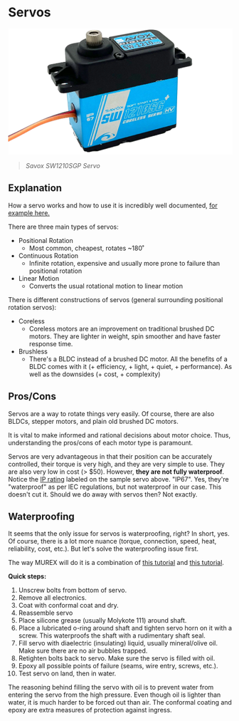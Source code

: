 # Servos

![Savox Servo](../../img/savox_servo.png)

> *Savox SW1210SGP Servo*

## Explanation

How a servo works and how to use it is incredibly well documented, [for example here.](https://www.sparkfun.com/servos)

There are three main types of servos:

- Positional Rotation
  - Most common, cheapest, rotates ~180˚
- Continuous Rotation
  - Infinite rotation, expensive and usually more prone to failure than positional rotation
- Linear Motion
  - Converts the usual rotational motion to linear motion

There is different constructions of servos (general surrounding positional rotation servos):

- Coreless
  - Coreless motors are an improvement on traditional brushed DC motors. They are lighter in weight, spin smoother and have faster response time.
- Brushless
  - There's a BLDC instead of a brushed DC motor. All the benefits of a BLDC comes with it (+ efficiency, + light, + quiet, + performance). As well as the downsides (+ cost, + complexity)

## Pros/Cons

Servos are a way to rotate things very easily. Of course, there are also BLDCs, stepper motors, and plain old brushed DC motors.

It is vital to make informed and rational decisions about motor choice. Thus, understanding the pros/cons of each motor type is paramount.

Servos are very advantageous in that their position can be accurately controlled, their torque is very high, and they are very simple to use. They are also very low in cost (> $50). However, **they are not fully waterproof**. Notice the [IP rating](./ip_ratings.md) labeled on the sample servo above. "IP67". Yes, they're "waterproof" as per IEC regulations, but not waterproof in our case. This doesn't cut it. Should we do away with servos then? Not exactly.

## Waterproofing

It seems that the only issue for servos is waterproofing, right? In short, yes. Of course, there is a lot more nuance (torque, connection, speed, heat, reliability, cost, etc.). But let's solve the waterproofing issue first.

The way MUREX will do it is a combination of [this tutorial](https://www.nankinhobby.com/easy-way-to-waterproof-rc-servos/) and [this tutorial](https://www.youtube.com/watch?v=iSKlw3ZUEwU).

**Quick steps:**

1. Unscrew bolts from bottom of servo.
2. Remove all electronics.
3. Coat with conformal coat and dry.
4. Reassemble servo
5. Place silicone grease (usually Molykote 111) around shaft.
6. Place a lubricated o-ring around shaft and tighten servo horn on it with a screw. This waterproofs the shaft with a rudimentary shaft seal.
7. Fill servo with diaelectric (insulating) liquid, usually mineral/olive oil. Make sure there are no air bubbles trapped.
8. Retighten bolts back to servo. Make sure the servo is filled with oil.
9. Epoxy all possible points of failure (seams, wire entry, screws, etc.).
10. Test servo on land, then in water.

The reasoning behind filling the servo with oil is to prevent water from entering the servo from the high pressure. Even though oil is lighter than water, it is much harder to be forced out than air. The conformal coating and epoxy are extra measures of protection against ingress.
